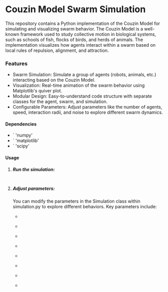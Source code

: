 # Couzin Model Swarm Simulation

This repository contains a Python implementation of the Couzin Model for simulating and visualizing swarm behavior. The Couzin Model is a well-known framework used to study collective motion in biological systems, such as schools of fish, flocks of birds, and herds of animals. The implementation visualizes how agents interact within a swarm based on local rules of repulsion, alignment, and attraction.

### Features

- Swarm Simulation: Simulate a group of agents (robots, animals, etc.) interacting based on the Couzin Model.
- Visualization: Real-time animation of the swarm behavior using Matplotlib's quiver plot.
- Modular Design: Easy-to-understand code structure with separate classes for the agent, swarm, and simulation.
- Configurable Parameters: Adjust parameters like the number of agents, speed, interaction radii, and noise to explore different swarm dynamics.

#### Dependencies
- ` 'numpy'
- ` 'matplotlib'
- ` 'scipy'

#### Usage
1. ##### Run the simulation:
   ``` python3 couzin_main.py
2. ##### Adjust parameters:
   You can modify the parameters in the Simulation class within simulation.py to explore different behaviors. Key parameters include:
   - ``` 'num_agent': Number of agents in the swarm.
   - ``` 'speed': Speed of each agent.
   - ``` 'space_size': Size of the 2D simulation space.
   - ``` 'sigma': Standard deviation of the noise applied to agent movement.
   - ``` 'rep_r': Repulsion radius.
   - ``` 'orien_r': Orientation radius.
   - ``` 'attr_r': Attraction radius.
   - ``` 'dt': Time step for the simulation.
